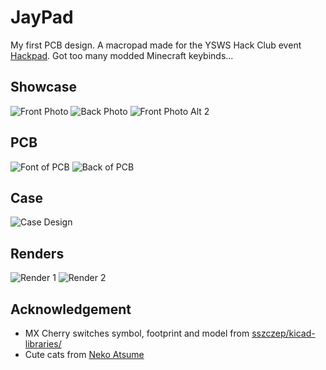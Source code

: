 # JayPad
My first PCB design. A macropad made for the YSWS Hack Club event [Hackpad](https://github.com/hackclub/hackpad). Got too many modded Minecraft keybinds...
## Showcase
![Front Photo](https://cdn.hack.pet/slackcdn/e8dd6b0fb7ffe63e827e93871922a91c.jpg)
![Back Photo](https://cdn.hack.pet/slackcdn/3f87adab0bfbb8b0b9874f4fb80dd421.jpg)
![Front Photo Alt 2](https://cdn.hackclubber.dev/slackcdn/6637ec59f25db88a726a2f92d297d5c0.jpg)
## PCB
![Font of PCB](https://cloud-h5yixc0ea-hack-club-bot.vercel.app/2jaypad-top-render.png)
![Back of PCB](https://cloud-dua0q5zi2-hack-club-bot.vercel.app/0jaypad-bottom.png)
## Case
![Case Design](https://cloud-h5yixc0ea-hack-club-bot.vercel.app/4case_design.png)
## Renders
![Render 1](https://cloud-h5yixc0ea-hack-club-bot.vercel.app/0jaypad_2024-sep-25_08-06-59am-000_customizedview1262956736.png)
![Render 2](https://cloud-h5yixc0ea-hack-club-bot.vercel.app/1jaypad_2024-sep-25_08-03-25am-000_customizedview19673745173.png)
## Acknowledgement
- MX Cherry switches symbol, footprint and model from [sszczep/kicad-libraries/](https://github.com/sszczep/kicad-libraries/tree/master)
- Cute cats from [Neko Atsume](https://www.nekoatsume.com/en/)
